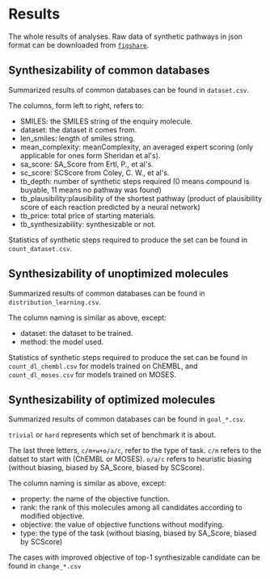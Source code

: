 # Results

The whole results of analyses. Raw data of synthetic pathways in json format 
can be downloaded from [`figshare`](https://figshare.com/articles/Raw_data_of_ASKCOS_synthesizability_tests/11737092).

## Synthesizability of common databases

Summarized results of common databases can be found in ```dataset.csv```. 

The columns, form left to right, refers to:

- SMILES: the SMILES string of the enquiry molecule.
- dataset: the dataset it comes from.
- len_smiles: length of smiles string.
- mean_complexity: meanComplexity, an averaged expert scoring 
(only applicable for ones form Sheridan et al's).
- sa_score: SA_Score from Ertl, P., et al's.
- sc_score: SCScore from Coley, C. W., et al's.
- tb_depth: number of synthetic steps required (0 means compound is buyable, 11 means no pathway was found)
- tb_plausibility:plausibility of the shortest pathway (product of plausibility score of each reaction
predicted by a neural network)
- tb_price: total price of starting materials.
- tb_synthesizability: synthesizable or not.

Statistics of synthetic steps required to produce the set can be found in ```count_dataset.csv```.

## Synthesizability of unoptimized molecules

Summarized results of common databases can be found in ```distribution_learning.csv```. 

The column naming is similar as above, except:

- dataset: the dataset to be trained.
- method: the model used.

Statistics of synthetic steps required to produce the set can be found in ```count_dl_chembl.csv``` 
for models trained on ChEMBL, and ```count_dl_moses.csv``` for models trained on MOSES.

## Synthesizability of optimized molecules

Summarized results of common databases can be found in ```goal_*.csv```. 

```trivial``` or ```hard``` represents which set of benchmark it is about.

The last three letters, ```c/m+w+o/a/c```, refer to the type of task. 
```c/m``` refers to the datset to start with (ChEMBL or MOSES).
```o/a/c``` refers to heuristic biasing (without biasing, biased by SA_Score, biased by SCScore).

The column naming is similar as above, except:

- property: the name of the objective function.
- rank: the rank of this molecules among all candidates according to modified objective.
- objective: the value of objective functions without modifying.
- type: the type of the task (without biasing, biased by SA_Score, biased by SCScore)

The cases with improved objective of top-1 synthesizable candidate can be found in ```change_*.csv```
